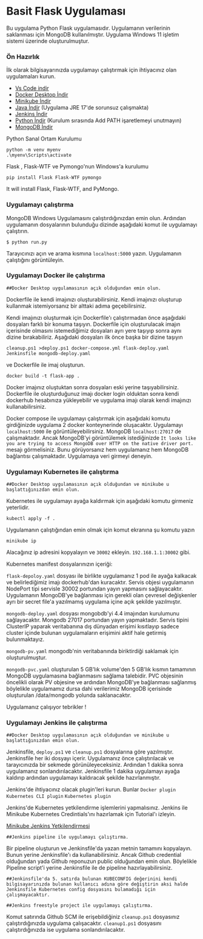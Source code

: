 # Basit Flask Uygulaması

Bu uygulama Python Flask uygulamasıdır. Uygulamanın verilerinin saklanması için MongoDB kullanılmıştır. Uygulama Windows 11 işletim sistemi üzerinde oluşturulmuştur.

### Ön Hazırlık

İlk olarak bilgisayarınızda uygulamayı çalıştırmak için ihtiyacınız olan uygulamaları kurun.

- [Vs Code indir](https://code.visualstudio.com/)
- [Docker Desktop İndir](https://www.docker.com/products/docker-desktop/)
- [Minikube İndir](https://minikube.sigs.k8s.io/docs/)
- [Java İndir](https://www.oracle.com/tr/java/technologies/downloads/#java17) (Uygulama JRE 17'de sorunsuz çalışmakta)
- [Jenkins İndir](https://www.jenkins.io/)
- [Python İndir](https://www.python.org/downloads/) (Kurulum sırasında Add PATH işaretlemeyi unutmayın)
- [MongoDB İndir](https://www.mongodb.com/docs/manual/tutorial/install-mongodb-on-windows/)


Python Sanal Ortam Kurulumu

```
python -m venv myenv
.\myenv\Scripts\activate
```
Flask , Flask-WTF ve Pymongo'nun Windows'a kurulumu

```
pip install Flask Flask-WTF pymongo
```

It will install Flask, Flask-WTF, and PyMongo.

### Uygulamayı çalıştırma

MongoDB Windows Uygulamasını çalıştırdığınızdan emin olun. Ardından uygulamanın dosyalarının bulunduğu dizinde aşağıdaki komut ile uygulamayı çalıştırın.

```
$ python run.py
```

Tarayıcınızı açın ve arama kısmına `localhost:5000` yazın. Uygulamanın çalıştığını görüntüleyin.

### Uygulamayı Docker ile çalıştırma

`##Docker Desktop uygulamasının açık olduğundan emin olun.`

Dockerfile ile kendi imajınızı oluşturabilirsiniz. Kendi imajınızı oluşturup kullanmak istemiyorsanız bir alttaki adıma geçebilirsiniz.

Kendi imajınızı oluşturmak için Dockerfile'ı çalıştırmadan önce aşağıdaki dosyaları farklı bir konuma taşıyın. Dockerfile için oluşturulacak imajın içerisinde olmasını istemediğimiz dosyaları ayrı yere taşıyıp sonra aynı dizine bırakabiliriz. Aşağıdaki dosyaları ilk önce başka bir dizine taşıyın

`cleanup.ps1 >deploy.ps1 docker-compose.yml flask-deploy.yaml Jenkinsfile mongodb-deploy.yaml`

ve Dockerfile ile imaj oluşturun.

```
docker build -t flask-app .
```
Docker imajınız oluştuktan sonra dosyaları eski yerine taşıyabilirsiniz. Dockerfile ile oluşturduğunuz imajı docker login olduktan sonra kendi dockerhub hesabınıza yükleyebilir ve uygulama imajı olarak kendi imajınızı kullanabilirsiniz.

Docker compose ile uygulamayı çalıştırmak için aşağıdaki komutu girdiğinizde uygulama 2 docker konteynerinde oluşacaktır. Uygulamayı `localhost:5000` ile görüntüleyebilirsiniz. MongoDB `localhost:27017` de çalışmaktadır. Ancak MongoDB'yi görüntülemek istediğinizde `It looks like you are trying to access MongoDB over HTTP on the native driver port.` mesajı görmelisiniz. Bunu görüyorsanız hem uygulamanız hem MongoDB bağlantısı çalışmaktadır. Uygulamaya veri girmeyi deneyin.

### Uygulamayı Kubernetes ile çalıştırma

`##Docker Desktop uygulamasının açık olduğundan ve minikube u başlattığınızdan emin olun.`

Kubernetes ile uygulamayı ayağa kaldırmak için aşağıdaki komutu girmeniz yeterlidir.

```
kubectl apply -f .
```

Uygulamanın çalıştığından emin olmak için komut ekranına şu komutu yazın


```
minikube ip
```

Alacağınız ip adresini kopyalayın ve `30002` ekleyin. `192.168.1.1:30002` gibi.

Kubernetes manifest dosyalarınızın içeriği:

`flask-depoloy.yaml` dosyası ile birlikte uygulamanız 1 pod ile ayağa kalkacak ve belirlediğimiz imajı dockerhub'dan kuracaktır. Servis objesi uygulamanın NodePort tipi servisle 30002 portundan yayın yapmasını sağlayacaktır. Uygulamanın MongoDB'ye bağlanması için gerekli olan çevresel değişkenler ayrı bir secret file'a yazılmamış uygulama içine açık şekilde yazılmıştır.

`mongodb-deploy.yaml` dosyası mongobdb'yi 4.4 imajından kurulumunu sağlayacaktır. Mongodb 27017 portundan yayın yapmaktadır. Servis tipini ClusterIP yaparak veritabanına dış dünyadan erişimi kısıtlayıp sadece cluster içinde bulunan uygulamaların erişimini aktif hale getirmiş bulunmaktayız.

`mongodb-pv.yaml` mongodb'nin veritabanında biriktirdiği saklamak için oluşturulmuştur.

`mongodb-pvc.yaml` oluşturulan 5 GB'lık volume'den 5 GB'lık kısmın tamamının MongoDB uygulamasına bağlanmasını sağlama talebidir. PVC objesinin öncelikli olarak PV objesine ve ardından MongoDB'ye bağlanması sağlanmış böylelikle uygulamamız dursa dahi verilerimiz MongoDB içerisinde oluşturulan /data/mongodb yolunda saklanacaktır.

Uygulamanız çalışıyor tebrikler !

### Uygulamayı Jenkins ile çalıştırma

`##Docker Desktop uygulamasının açık olduğundan ve minikube u başlattığınızdan emin olun.`

Jenkinsfile, `deploy.ps1` ve `cleanup.ps1` dosyalarına göre yazılmıştır. Jenkinsfile her iki dosyayı içerir. Uygulamanız önce çalıştırılacak ve tarayıcınızda bir sekmede görünüleyeceksiniz. Ardından 1 dakika sonra uygulamanız sonlandırılacaktır. Jenkinsfile 1 dakika uygulamayı ayağa kaldırıp ardından uygulamayı kaldıracak şekilde hazırlanmıştır.

Jenkins'de ihtiyacınız olacak plugin'leri kurun. Bunlar `Docker plugin` `Kubernetes CLI plugin` `Kubernetes plugin`

Jenkins'de Kubernetes yetkilendirme işlemlerini yapmalısınız. Jenkins ile Minikube Kubernetes Credintials'ını hazırlamak için Tutorial'ı izleyin. 

[Minikube Jenkins Yetkilendirmesi](https://www.youtube.com/watch?v=fodA9rM5xoo)

`##Jenkins pipeline ile uygulamayı çalıştırma.`

Bir pipeline oluşturun ve Jenkinsfile'da yazan metnin tamamını kopyalayın. Bunun yerine Jenkinsfile'ı da kullanabilirsiniz. Ancak Github credential olduğundan yada Github reponuzun public olduğundan emin olun. Böylelikle Pipeline script'i yerine Jenkinsfile ile de pipeline hazırlayabilirsiniz.

`##Jenkinsfile'da 5. satırda bulunan KUBECONFIG değerinini kendi bilgisayarınızda bulunan kullanıcı adına göre değiştirin aksi halde Jenkinsfile Kubernetes config dosyasını bulamadığı için çalışmayacaktır.`





`##Jenkins freestyle project ile uygulamayı çalıştırma.`

Komut satırında Github SCM ile erişebildiğiniz `cleanup.ps1` dosyasınız çalıştırdığınızda uygulama çalışacaktır. `cleanup1.ps1` dosyasını çalıştırdığınızda ise uygulama sonlandırılacaktır.
